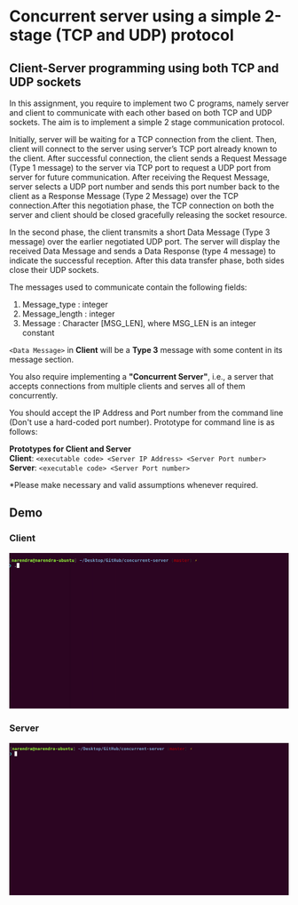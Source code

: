# Concurrent server using a simple 2-stage (TCP and UDP) protocol

## Client-Server programming using both TCP and UDP sockets

In this assignment, you require to implement two C programs, namely server and client to communicate with each other based on both TCP and UDP sockets. The aim is to implement a simple 2 stage communication protocol.  


Initially, server will be waiting for a TCP connection from the client. Then, client will connect to the server using server’s TCP port already known to the client. After successful connection, the client sends a Request Message (Type 1 message) to the server via TCP port to request a UDP port from server for future communication. After receiving the Request Message, server selects a UDP port number and sends this port number back to the client as a Response Message (Type 2 Message) over the TCP connection.After this negotiation phase, the TCP connection on both the server and client should be closed gracefully releasing the socket resource.


In the second phase, the client transmits a short Data Message (Type 3 message) over the earlier negotiated UDP port. The server will display the received Data Message and sends a Data Response (type 4 message) to indicate the successful reception. After this data transfer phase, both sides close their UDP sockets.

The messages used to communicate contain the following fields:   

1. Message_type : integer
2. Message_length : integer
3. Message : Character [MSG_LEN], where MSG_LEN is an integer constant


`<Data Message>` in **Client** will be a **Type 3** message with some content in its message section.  

You also require implementing a **"Concurrent Server"**, i.e., a server that accepts connections from multiple clients and serves all of them concurrently.  

You should accept the IP Address and Port number from the command line (Don't use a hard-coded port number). Prototype for command line is as follows:

**Prototypes for Client and Server**  
**Client**: `<executable code> <Server IP Address> <Server Port number>`  
**Server**: `<executable code> <Server Port number>`  


*Please make necessary and valid assumptions whenever required.  

## Demo

### Client

![client](https://github.com/narenchoudhary/concurrent-server/blob/master/client.gif)

### Server

![server](https://github.com/narenchoudhary/concurrent-server/blob/master/server.gif)
